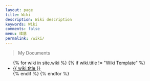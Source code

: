 ```yaml
---
layout: page
title: Wiki
description: Wiki description
keywords: Wiki
comments: false
menu: 维基
permalink: /wiki/
---
```


> My Documents

<ul class="listing">
{% for wiki in site.wiki %}
{% if wiki.title != "Wiki Template" %}
<li class="listing-item"><a href="{{ wiki.url }}">{{ wiki.title }}</a></li>
{% endif %}
{% endfor %}
</ul>
